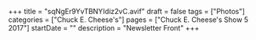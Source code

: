 +++
title = "sqNgEr9YvTBNYIdiz2vC.avif"
draft = false
tags = ["Photos"]
categories = ["Chuck E. Cheese's"]
pages = ["Chuck E. Cheese's Show 5 2017"]
startDate = ""
description = "Newsletter Front"
+++
